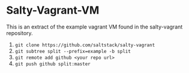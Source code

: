 # Salty-Vagrant-VM

This is an extract of the example vagrant VM found in the salty-vagrant repository.

1. `git clone https://github.com/saltstack/salty-vagrant`
2. `git subtree split --prefix=example -b split`
3. `git remote add github <your repo url>`
4. `git push github split:master`


